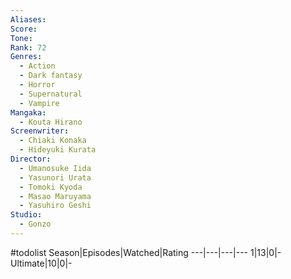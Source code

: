 ```yaml
---
Aliases:
Score:
Tone: 
Rank: 72
Genres:
  - Action
  - Dark fantasy
  - Horror
  - Supernatural
  - Vampire
Mangaka:
  - Kouta Hirano
Screenwriter:
  - Chiaki Konaka
  - Hideyuki Kurata
Director:
  - Umanosuke Iida
  - Yasunori Urata
  - Tomoki Kyoda
  - Masao Maruyama
  - Yasuhiro Geshi
Studio:
  - Gonzo
---
```

#todolist
Season|Episodes|Watched|Rating
---|---|---|---
1|13|0|-
Ultimate|10|0|-

